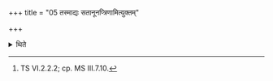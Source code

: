+++
title = "05 तस्माद्यः सतानूनप्त्रिणामित्युक्तम्"

+++

<details><summary>थिते</summary>

5. It is said in a Brāhmaṇa-text) “Therefore whosoever from among (the priests) participant of the Tānūnaptra (first deceives another, gets pain)."[^1]  

[^1]: TS VI.2.2.2; cp. MS III.7.10.  

</details>
